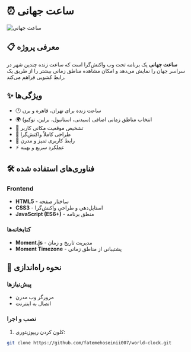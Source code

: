 # ⏰ ساعت جهانی

![ساعت جهانی](https://images.unsplash.com/photo-1516339901601-2e1b62dc0c45?w=500)

## 📋 معرفی پروژه
**ساعت جهانی** یک برنامه تحت وب واکنش‌گرا است که ساعت زنده چندین شهر در سراسر جهان را نمایش می‌دهد و امکان مشاهده مناطق زمانی بیشتر را از طریق یک رابط کشویی فراهم می‌کند.

## ✨ ویژگی‌ها
- 🕐 ساعت زنده برای تهران، قاهره و برن
- 🌍 انتخاب مناطق زمانی اضافی (سیدنی، استانبول، برلین، توکیو)
- 📍 تشخیص موقعیت مکانی کاربر
- 📱 طراحی کاملاً واکنش‌گرا
- 🎨 رابط کاربری تمیز و مدرن
- ⚡ عملکرد سریع و بهینه

## 🛠️ فناوری‌های استفاده شده

### Frontend
- **HTML5** - ساختار صفحه
- **CSS3** - استایل‌دهی و طراحی واکنش‌گرا
- **JavaScript (ES6+)** - منطق برنامه

### کتابخانه‌ها
- **Moment.js** - مدیریت تاریخ و زمان
- **Moment Timezone** - پشتیبانی از مناطق زمانی

## 🚀 نحوه راه‌اندازی

### پیش‌نیازها
- مرورگر وب مدرن
- اتصال به اینترنت

### نصب و اجرا
1. کلون کردن ریپوزیتوری:
```bash
git clone https://github.com/fatemehoseinii007/world-clock.git
